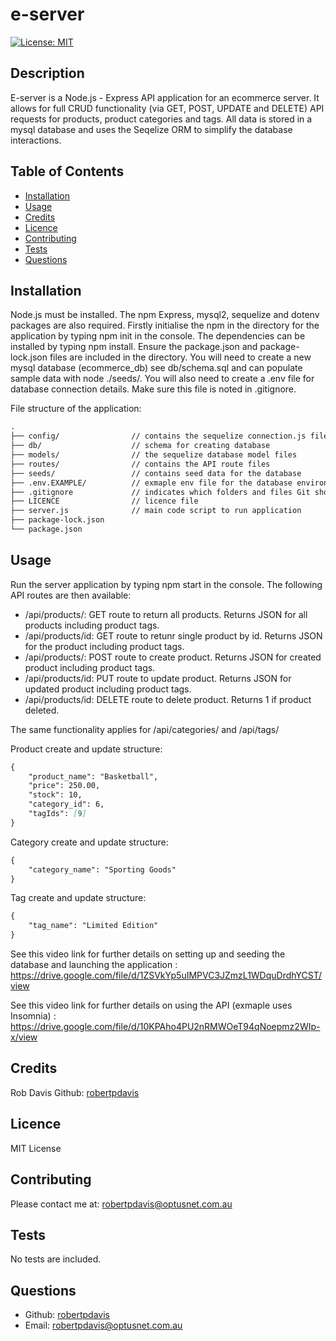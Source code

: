 # e-server

[![License: MIT](https://img.shields.io/badge/License-MIT-yellow.svg)](https://opensource.org/licenses/MIT)

## Description
E-server is a Node.js - Express API application for an ecommerce server. It allows for full CRUD functionality (via GET, POST, UPDATE and DELETE) API requests for products, product categories and tags. All data is stored in a mysql database and uses the Seqelize ORM to simplify the database interactions.


## Table of Contents
- [Installation](#installation)
- [Usage](#usage)
- [Credits](#credits)
- [Licence](#Licence)
- [Contributing](#contributing)
- [Tests](#tests)
- [Questions](#questions)

## Installation
Node.js must be installed. The npm Express, mysql2, sequelize and dotenv packages are also required. Firstly initialise the npm in the directory for the application by typing npm init in the console. The dependencies can be installed by typing npm install. Ensure the package.json and package-lock.json files are included in the directory. You will need to create a new mysql database (ecommerce_db) see db/schema.sql and can populate sample data with node ./seeds/. You will also need to create a .env file for database connection details. Make sure this file is noted in .gitignore.

File structure of the application:
```md
.
├── config/                // contains the sequelize connection.js file
├── db/                    // schema for creating database
├── models/                // the sequelize database model files
├── routes/                // contains the API route files
├── seeds/                 // contains seed data for the database
├── .env.EXAMPLE/          // exmaple env file for the database environmental variables
├── .gitignore             // indicates which folders and files Git should ignore
├── LICENCE                // licence file
├── server.js              // main code script to run application
├── package-lock.json      
└── package.json           
```

## Usage
Run the server application by typing npm start in the console. The following API routes are then available:
- /api/products/: GET route to return all products. Returns JSON for all products including product tags.
- /api/products/id: GET route to retunr single product by id. Returns JSON for the product including product tags.
- /api/products/: POST route to create product. Returns JSON for created product including product tags.
- /api/products/id: PUT route to update product. Returns JSON for updated product including product tags.
- /api/products/id: DELETE route to delete product. Returns 1 if product deleted.

The same functionality applies for /api/categories/ and /api/tags/

Product create and update structure:
```md
{
	"product_name": "Basketball",
	"price": 250.00,
	"stock": 10,
	"category_id": 6,
	"tagIds": [9]
}
```

Category create and update structure:
```md
{
	"category_name": "Sporting Goods"
}
```

Tag create and update structure:
```md
{
	"tag_name": "Limited Edition"
}
```

See this video link for further details on setting up and seeding the database and launching the application : https://drive.google.com/file/d/1ZSVkYp5uIMPVC3JZmzL1WDquDrdhYCST/view

See this video link for further details on using the API (exmaple uses Insomnia) : https://drive.google.com/file/d/10KPAho4PU2nRMWOeT94qNoepmz2WIp-x/view

## Credits
Rob Davis Github: [robertpdavis](https://github.com/robertpdavis)

## Licence
MIT License

## Contributing
Please contact me at: robertpdavis@optusnet.com.au

## Tests
No tests are included.

## Questions
* Github: [robertpdavis](https://github.com/robertpdavis)
* Email: robertpdavis@optusnet.com.au